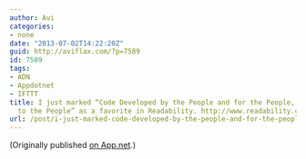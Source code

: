 ```yaml
---
author: Avi
categories:
- none
date: "2013-07-02T14:22:20Z"
guid: http://aviflax.com/?p=7589
id: 7589
tags:
- ADN
- Appdotnet
- IFTTT
title: I just marked “Code Developed by the People and for the People, Released Back
  to the People” as a favorite in Readability. http://www.readability.com/articles/nz5xxe5q
url: /post/i-just-marked-code-developed-by-the-people-and-for-the-people-released-back-to-the-people-as-a-favorite-in-readability-httpwww-readability-comarticlesnz5xxe5q/
---
```

(Originally published [on App.net](http://alpha.app.net/aviflax/post/7298057).)